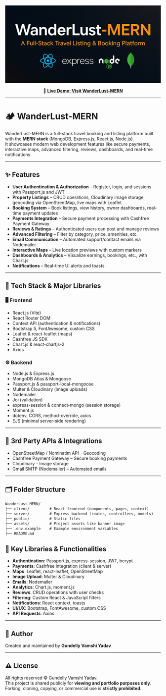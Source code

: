 <p align="center">
  <img src="banner.png" alt="WanderLust-MERN Banner" />
</p>

<p align="center">
  🔗 <a href="https://wanderlust-mern.onrender.com"><strong>Live Demo: Visit WanderLust-MERN</strong></a>
</p>

---

# 🏕️ WanderLust-MERN

WanderLust-MERN is a full-stack travel booking and listing platform built with the **MERN stack** (MongoDB, Express.js, React.js, Node.js).  
It showcases modern web development features like secure payments, interactive maps, advanced filtering, reviews, dashboards, and real-time notifications.

---

## ✨ Features

- **User Authentication & Authorization** – Register, login, and sessions with Passport.js and JWT
- **Property Listings** – CRUD operations, Cloudinary image storage, geocoding via OpenStreetMap, live maps with Leaflet
- **Booking System** – Book listings, view history, owner dashboards, real-time payment updates
- **Payments Integration** – Secure payment processing with Cashfree Payment Gateway
- **Reviews & Ratings** – Authenticated users can post and manage reviews
- **Advanced Filtering** – Filter by category, price, amenities, etc.
- **Email Communication** – Automated support/contact emails via Nodemailer
- **Interactive Maps** – Live location previews with custom markers
- **Dashboards & Analytics** – Visualize earnings, bookings, etc., with Chart.js
- **Notifications** – Real-time UI alerts and toasts

---

## 🚀 Tech Stack & Major Libraries

### 🖥️ Frontend
- React.js (Vite)
- React Router DOM
- Context API (authentication & notifications)
- Bootstrap 5, FontAwesome, custom CSS
- Leaflet & react-leaflet (maps)
- Cashfree JS SDK
- Chart.js & react-chartjs-2
- Axios

### ⚙️ Backend
- Node.js & Express.js
- MongoDB Atlas & Mongoose
- Passport.js & passport-local-mongoose
- Multer & Cloudinary (image uploads)
- Nodemailer
- Joi (validation)
- express-session & connect-mongo (session storage)
- Moment.js
- dotenv, CORS, method-override, axios
- EJS (minimal server-side rendering)

---

## 📍 3rd Party APIs & Integrations

- OpenStreetMap / Nominatim API – Geocoding
- Cashfree Payment Gateway – Secure booking payments
- Cloudinary – Image storage
- Gmail SMTP (Nodemailer) – Automated emails

---

## 🗂️ Folder Structure

```text
WanderLust-MERN/
├── client/         # React frontend (components, pages, context)
├── server/         # Express backend (routes, controllers, models)
├── public/         # Static files
├── assets/         # Project assets like banner image
├── .env.example    # Example environment variables
├── README.md
```
## 🎯 Key Libraries & Functionalities

- **Authentication**: Passport.js, express-session, JWT, bcrypt
- **Payments**: Cashfree integration (client & server)
- **Maps**: Leaflet, react-leaflet, OpenStreetMap
- **Image Upload**: Multer & Cloudinary
- **Emails**: Nodemailer
- **Analytics**: Chart.js, moment.js
- **Reviews**: CRUD operations with user checks
- **Filtering**: Custom React & JavaScript filters
- **Notifications**: React context, toasts
- **UI/UX**: Bootstrap, FontAwesome, custom CSS
- **API Requests**: Axios

---

## 👤 Author

Created and maintained by **Gundelly Vamshi Yadav**

---

## ⚠️ License

All rights reserved © Gundelly Vamshi Yadav.  
This project is shared publicly for **viewing and portfolio purposes only**.  
Forking, cloning, copying, or commercial use is **strictly prohibited**.
